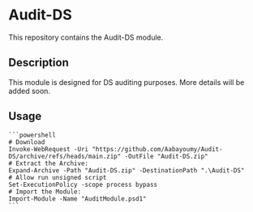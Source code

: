 # Audit-DS

This repository contains the Audit-DS module.

## Description

This module is designed for DS auditing purposes. More details will be added soon.

## Usage

    ```powershell
    # Download 
    Invoke-WebRequest -Uri "https://github.com/Aabayoumy/Audit-DS/archive/refs/heads/main.zip" -OutFile "Audit-DS.zip"
    # Extract the Archive:
    Expand-Archive -Path "Audit-DS.zip" -DestinationPath ".\Audit-DS"
    # Allow run unsigned script 
    Set-ExecutionPolicy -scope process bypass
    # Import the Module:
    Import-Module -Name "AuditModule.psd1"
    ```
